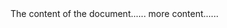 <!DOCTYPE html>
<html>
<head>
<title>Title of the document</title>
</head>

<body>
The content of the document...... more content......
</body>

</html>
